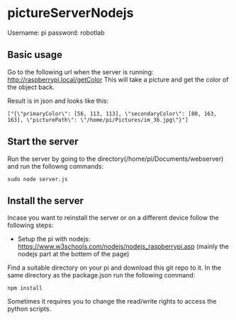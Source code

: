 # pictureServerNodejs

Username: pi
password: robotlab

## Basic usage
Go to the following url when the server is running: http://raspberrypi.local/getColor
This will take a picture and get the color of the object back.

Result is in json and looks like this:

```
["{\"primaryColor\": [56, 113, 113], \"secondaryColor\": [80, 163, 163], \"picturePath\": \"/home/pi/Pictures/im_36.jpg\"}"]
```

## Start the server
Run the server by going to the directory(/home/pi/Documents/webserver) and run the followng commands:

```
sudo node server.js
```


## Install the server
Incase you want to reinstall the server or on a different device follow the following steps:

- Setup the pi with nodejs: https://www.w3schools.com/nodejs/nodejs_raspberrypi.asp (mainly the nodejs part at the bottem of the page)

Find a suitable directory on your pi and download this git repo to it. In the same directory as the package.json run the following command:

```
npm install
```

Sometimes it requires you to change the read/write rights to access the python scripts.

